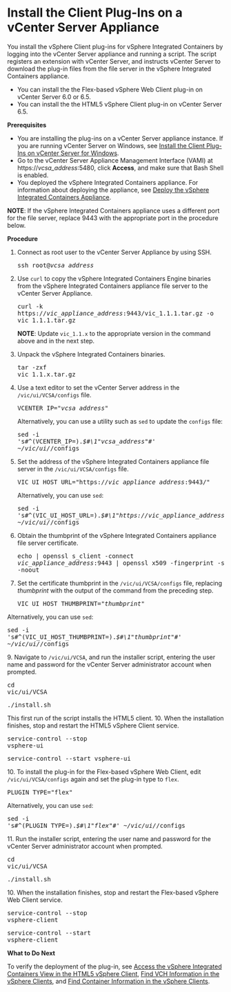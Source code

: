 # Install the Client Plug-Ins on a vCenter Server Appliance #

You install the vSphere Client plug-ins for vSphere Integrated Containers by logging into the vCenter Server appliance and running a script.  The script registers an extension with vCenter Server, and instructs vCenter Server to download the plug-in files from the file server in the vSphere Integrated Containers appliance.
- You can install the the Flex-based vSphere Web Client plug-in on vCenter Server 6.0 or 6.5.
- You can install the the HTML5 vSphere Client plug-in on vCenter Server 6.5.

**Prerequisites**

- You are installing the plug-ins on a vCenter Server appliance instance. If you are running vCenter Server on Windows, see [Install the Client Plug-Ins on vCenter Server for Windows](plugins_vc_windows.md).
- Go to the vCenter Server Appliance Management Interface (VAMI) at https://<i>vcsa_address</i>:5480, click **Access**, and make sure that Bash Shell is enabled.
- You deployed the vSphere Integrated Containers appliance. For information about deploying the appliance, see [Deploy the vSphere Integrated Containers Appliance](deploy_vic_appliance.md).

**NOTE**: If the vSphere Integrated Containers appliance uses a different port for the file server, replace 9443 with the appropriate port in the procedure below.


**Procedure**

1. Connect as root user to the vCenter Server Appliance by using SSH.<pre>ssh root@<i>vcsa_address</i></pre>
4. Use `curl` to copy the vSphere Integrated Containers Engine binaries from the vSphere Integrated Containers appliance file server to the vCenter Server Appliance.<pre>curl -k https://<i>vic_appliance_address</i>:9443/vic_1.1.1.tar.gz -o vic_1.1.1.tar.gz</pre>**NOTE**: Update `vic_1.1.x` to the appropriate version in the command above and in the next step.
5. Unpack the vSphere Integrated Containers binaries.<pre>tar -zxf vic_1.1.x.tar.gz</pre>
5. Use a text editor to set the vCenter Server address in the `/vic/ui/VCSA/configs` file.<pre>VCENTER_IP="<i>vcsa_address</i>"</pre>

   Alternatively, you can use a utility such as `sed` to update the `configs` file:<pre>sed -i 's#^\(VCENTER_IP=\).*$#\1"<i>vcsa_address</i>"#' ~/vic/ui/*/configs</pre>
6. Set the address of the vSphere Integrated Containers appliance file server in the `/vic/ui/VCSA/configs` file.<pre>VIC_UI_HOST_URL="https://<i>vic_appliance_address</i>:9443/"</pre>

   Alternatively, you can use `sed`:<pre>sed -i 's#^\(VIC_UI_HOST_URL=\).*$#\1"https://<i>vic_appliance_address</i>:9443"#' ~/vic/ui/*/configs</pre>
7. Obtain the thumbprint of the vSphere Integrated Containers appliance file server certificate.<pre>echo | openssl s_client -connect <i>vic_appliance_address</i>:9443 | openssl x509 -fingerprint -sha1 -noout</pre>
8.  Set the certificate thumbprint in the `/vic/ui/VCSA/configs` file, replacing <i>thumbprint</i> with the output of the command from the preceding step.<pre>VIC_UI_HOST_THUMBPRINT="<i>thumbprint</i>"</pre>

   Alternatively, you can use `sed`:<pre>sed -i 's#^\(VIC_UI_HOST_THUMBPRINT=\).*$#\1"<i>thumbprint</i>"#' ~/vic/ui/*/configs</pre>
9. Navigate to `/vic/ui/VCSA`, and run the installer script, entering the user name and password for the vCenter Server administrator account when prompted.<pre>cd vic/ui/VCSA</pre><pre>./install.sh</pre>This first run of the script installs the HTML5 client.
10. When the installation finishes, stop and restart the HTML5 vSphere Client service.<pre>service-control --stop vsphere-ui</pre><pre>service-control --start vsphere-ui</pre>
10. To install the plug-in for the Flex-based vSphere Web Client, edit `/vic/ui/VCSA/configs` again and set the plug-in type to `flex`.<pre>PLUGIN_TYPE="flex"</pre>

   Alternatively, you can use `sed`:<pre>sed -i 's#^\(PLUGIN_TYPE=\).*$#\1"flex"#' ~/vic/ui/*/configs</pre>
11. Run the installer script, entering the user name and password for the vCenter Server administrator account when prompted.<pre>cd vic/ui/VCSA</pre><pre>./install.sh</pre>
10. When the installation finishes, stop and restart the Flex-based vSphere Web Client service.<pre>service-control --stop vsphere-client</pre><pre>service-control --start vsphere-client</pre>

**What to Do Next**

To verify the deployment of the plug-in, see [Access the vSphere Integrated Containers View in the HTML5 vSphere Client](access_h5_ui.md), [Find VCH Information in the vSphere Clients](vch_portlet_ui.md), and [Find Container Information in the vSphere Clients](container_portlet_ui.md).